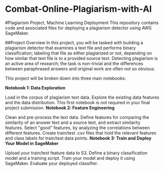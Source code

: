 # Combat-Online-Plagiarism-with-AI
#Plagiarism Project, Machine Learning Deployment
This repository contains code and associated files for deploying a plagiarism detector using AWS SageMaker.

##Project Overview
In this project, you will be tasked with building a plagiarism detector that examines a text file and performs binary classification; labeling that file as either plagiarized or not, depending on how similar that text file is to a provided source text. Detecting plagiarism is an active area of research; the task is non-trivial and the differences between paraphrased answers and original work are often not so obvious.

This project will be broken down into three main notebooks:

**Notebook 1: Data Exploration**

Load in the corpus of plagiarism text data.
Explore the existing data features and the data distribution.
This first notebook is not required in your final project submission.
**Notebook 2: Feature Engineering**

Clean and pre-process the text data.
Define features for comparing the similarity of an answer text and a source text, and extract similarity features.
Select "good" features, by analyzing the correlations between different features.
Create train/test .csv files that hold the relevant features and class labels for train/test data points.
**Notebook 3: Train and Deploy Your Model in SageMaker**

Upload your train/test feature data to S3.
Define a binary classification model and a training script.
Train your model and deploy it using SageMaker.
Evaluate your deployed classifier.
